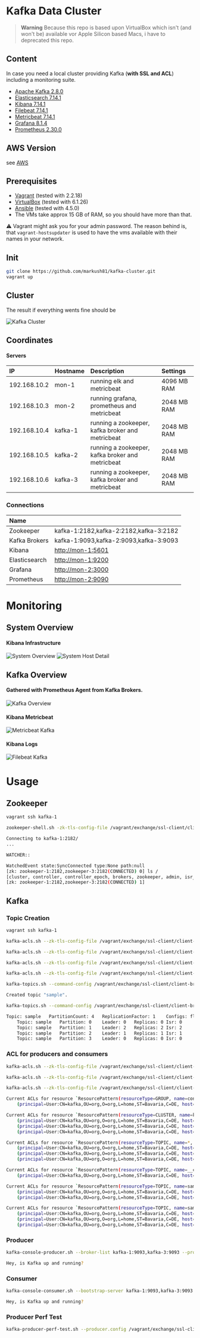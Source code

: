 # Kafka Data Cluster

> **Warning**
> Because this repo is based upon VirtualBox which isn't (and won't be) available vor Apple Silicon based Macs, i have to deprecated this repo.

## Content

In case you need a local cluster providing Kafka (**with SSL and ACL**) including a monitoring suite.

* [Apache Kafka 2.8.0](http://kafka.apache.org/28/documentation.html)
* [Elasticsearch 7.14.1](https://www.elastic.co/guide/en/elasticsearch/reference/7.14/index.html)
* [Kibana 7.14.1](https://www.elastic.co/guide/en/kibana/7.14/index.html)
* [Filebeat 7.14.1](https://www.elastic.co/guide/en/beats/filebeat/7.14/index.html)
* [Metricbeat 7.14.1](https://www.elastic.co/guide/en/beats/metricbeat/7.14/index.html)
* [Grafana 8.1.4](https://grafana.com)
* [Prometheus 2.30.0](https://prometheus.io)

## AWS Version

see [AWS](AWS.md)

## Prerequisites

* [Vagrant](https://www.vagrantup.com) (tested with 2.2.18)
* [VirtualBox](http://virtualbox.org) (tested with 6.1.26)
* [Ansible](http://docs.ansible.com/ansible/index.html) (tested with 4.5.0)
* The VMs take approx 15 GB of RAM, so you should have more than that.


:warning: Vagrant might ask you for your admin password. The reason behind is, that `vagrant-hostsupdater` is used to have the vms available with their names in your network.

## Init

```bash
git clone https://github.com/markush81/kafka-cluster.git
vagrant up
```

## Cluster

The result if everything wents fine should be

![Kafka Cluster](doc/kafka-cluster.png)


## Coordinates

#### Servers

| IP | Hostname | Description | Settings |
|:--- |:-- |:-- |:-- |
|192.168.10.2|mon-1|running elk and metricbeat | 4096 MB RAM |
|192.168.10.3|mon-2|running grafana, prometheus and metricbeat | 2048 MB RAM |
|192.168.10.4|kafka-1|running a zookeeper, kafka broker and metricbeat | 2048 MB RAM |
|192.168.10.5|kafka-2|running a zookeeper, kafka broker and metricbeat | 2048 MB RAM |
|192.168.10.6|kafka-3|running a zookeeper, kafka broker and metricbeat | 2048 MB RAM |


### Connections

| Name | |
|:-- |:-- |
|Zookeeper|kafka-1:2182,kafka-2:2182,kafka-3:2182|
|Kafka Brokers|kafka-1:9093,kafka-2:9093,kafka-3:9093|
|Kibana|[http://mon-1:5601](http://mon-1:5601)|
|Elasticsearch|[http://mon-1:9200](http://mon-1:9200)|
|Grafana|[http://mon-2:3000](http://mon-2:3000)|
|Prometheus|[http://mon-2:9090](http://mon-2:9090)|

# Monitoring

## System Overview

#### Kibana Infrastructure

![System Overview](doc/system.png)
![System Host Detail](doc/system_detail.png)


## Kafka Overview

#### Gathered with Prometheus Agent from Kafka Brokers.

![Kafka Overview](doc/kafka_overview.png)

#### Kibana Metricbeat

![Metricbeat Kafka](doc/metricbeat_kafka.png)

#### Kibana Logs

![Filebeat Kafka](doc/filbeat_kafka.png)

# Usage

## Zookeeper

```bash
vagrant ssh kafka-1

zookeeper-shell.sh -zk-tls-config-file /vagrant/exchange/ssl-client/client-zookeeper-ssl.properties kafka-1:2182/

Connecting to kafka-1:2182/
...

WATCHER::

WatchedEvent state:SyncConnected type:None path:null
[zk: zookeeper-1:2182,zookeeper-3:2182(CONNECTED) 0] ls /
[cluster, controller, controller_epoch, brokers, zookeeper, admin, isr_change_notification, consumers, config]
[zk: zookeeper-1:2182,zookeeper-3:2182(CONNECTED) 1]

```

## Kafka

### Topic Creation

```bash
vagrant ssh kafka-1

kafka-acls.sh --zk-tls-config-file /vagrant/exchange/ssl-client/client-zookeeper-ssl.properties --authorizer-properties zookeeper.connect=kafka-1:2182 --add --operation Create --cluster --allow-principal User:CN=kafka,OU=org,O=org,L=home,ST=Bavaria,C=DE

kafka-acls.sh --zk-tls-config-file /vagrant/exchange/ssl-client/client-zookeeper-ssl.properties --authorizer-properties zookeeper.connect=kafka-1:2182 --add --operation Create --topic '*' --allow-principal User:CN=kafka,OU=org,O=org,L=home,ST=Bavaria,C=DE

kafka-acls.sh --zk-tls-config-file /vagrant/exchange/ssl-client/client-zookeeper-ssl.properties --authorizer-properties zookeeper.connect=kafka-1:2182 --add --operation Describe --topic '*' --allow-principal User:CN=kafka,OU=org,O=org,L=home,ST=Bavaria,C=DE

kafka-acls.sh --zk-tls-config-file /vagrant/exchange/ssl-client/client-zookeeper-ssl.properties --authorizer-properties zookeeper.connect=kafka-1:2182 --add --operation DescribeConfigs --topic '*' --allow-principal User:CN=kafka,OU=org,O=org,L=home,ST=Bavaria,C=DE
```

```bash
kafka-topics.sh --command-config /vagrant/exchange/ssl-client/client-broker-ssl.properties --bootstrap-server kafka-1:9093 --create --replication-factor 1 --partitions 4 --topic sample

```

```bash
Created topic "sample".
```

```bash
kafka-topics.sh --command-config /vagrant/exchange/ssl-client/client-broker-ssl.properties --bootstrap-server kafka-1:9093 --topic sample --describe
```

```bash
Topic: sample	PartitionCount: 4	ReplicationFactor: 1	Configs: flush.ms=1000,segment.bytes=1073741824
	Topic: sample	Partition: 0	Leader: 0	Replicas: 0	Isr: 0
	Topic: sample	Partition: 1	Leader: 2	Replicas: 2	Isr: 2
	Topic: sample	Partition: 2	Leader: 1	Replicas: 1	Isr: 1
	Topic: sample	Partition: 3	Leader: 0	Replicas: 0	Isr: 0
```

### ACL for producers and consumers

```bash
kafka-acls.sh --zk-tls-config-file /vagrant/exchange/ssl-client/client-zookeeper-ssl.properties --authorizer-properties zookeeper.connect=kafka-1:2182 --add --producer --topic sample --allow-principal User:CN=kafka,OU=org,O=org,L=home,ST=Bavaria,C=DE

kafka-acls.sh --zk-tls-config-file /vagrant/exchange/ssl-client/client-zookeeper-ssl.properties --authorizer-properties zookeeper.connect=kafka-1:2182 --add --consumer --topic sample --allow-principal User:CN=kafka,OU=org,O=org,L=home,ST=Bavaria,C=DE  --group console --resource-pattern-type PREFIXED
```

```bash
kafka-acls.sh --zk-tls-config-file /vagrant/exchange/ssl-client/client-zookeeper-ssl.properties --authorizer-properties zookeeper.connect=kafka-1:2182 --list

```

```bash
Current ACLs for resource `ResourcePattern(resourceType=GROUP, name=console, patternType=PREFIXED)`:
 	(principal=User:CN=kafka,OU=org,O=org,L=home,ST=Bavaria,C=DE, host=*, operation=READ, permissionType=ALLOW)

Current ACLs for resource `ResourcePattern(resourceType=CLUSTER, name=kafka-cluster, patternType=LITERAL)`:
 	(principal=User:CN=kafka,OU=org,O=org,L=home,ST=Bavaria,C=DE, host=*, operation=CLUSTER_ACTION, permissionType=ALLOW)
	(principal=User:CN=kafka,OU=org,O=org,L=home,ST=Bavaria,C=DE, host=*, operation=DESCRIBE, permissionType=ALLOW)
	(principal=User:CN=kafka,OU=org,O=org,L=home,ST=Bavaria,C=DE, host=*, operation=CREATE, permissionType=ALLOW)

Current ACLs for resource `ResourcePattern(resourceType=TOPIC, name=*, patternType=LITERAL)`:
 	(principal=User:CN=kafka,OU=org,O=org,L=home,ST=Bavaria,C=DE, host=*, operation=CREATE, permissionType=ALLOW)
	(principal=User:CN=kafka,OU=org,O=org,L=home,ST=Bavaria,C=DE, host=*, operation=DESCRIBE, permissionType=ALLOW)
	(principal=User:CN=kafka,OU=org,O=org,L=home,ST=Bavaria,C=DE, host=*, operation=DESCRIBE_CONFIGS, permissionType=ALLOW)

Current ACLs for resource `ResourcePattern(resourceType=TOPIC, name=__consumer_offsets, patternType=LITERAL)`:
 	(principal=User:CN=kafka,OU=org,O=org,L=home,ST=Bavaria,C=DE, host=*, operation=DESCRIBE, permissionType=ALLOW)

Current ACLs for resource `ResourcePattern(resourceType=TOPIC, name=sample, patternType=PREFIXED)`:
 	(principal=User:CN=kafka,OU=org,O=org,L=home,ST=Bavaria,C=DE, host=*, operation=DESCRIBE, permissionType=ALLOW)
	(principal=User:CN=kafka,OU=org,O=org,L=home,ST=Bavaria,C=DE, host=*, operation=READ, permissionType=ALLOW)

Current ACLs for resource `ResourcePattern(resourceType=TOPIC, name=sample, patternType=LITERAL)`:
 	(principal=User:CN=kafka,OU=org,O=org,L=home,ST=Bavaria,C=DE, host=*, operation=WRITE, permissionType=ALLOW)
	(principal=User:CN=kafka,OU=org,O=org,L=home,ST=Bavaria,C=DE, host=*, operation=CREATE, permissionType=ALLOW)
	(principal=User:CN=kafka,OU=org,O=org,L=home,ST=Bavaria,C=DE, host=*, operation=DESCRIBE, permissionType=ALLOW)
```

### Producer

```bash
kafka-console-producer.sh --broker-list kafka-1:9093,kafka-3:9093 --producer.config /vagrant/exchange/ssl-client/client-broker-ssl.properties --topic sample

Hey, is Kafka up and running?
```

### Consumer

```bash
kafka-console-consumer.sh --bootstrap-server kafka-1:9093,kafka-3:9093 --consumer.config /vagrant/exchange/ssl-client/client-broker-ssl.properties  --group console-1 --topic sample --from-beginning

Hey, is Kafka up and running?
```

### Producer Perf Test

```bash
kafka-producer-perf-test.sh --producer.config /vagrant/exchange/ssl-client/client-broker-ssl.properties --producer-props bootstrap.servers="kafka-1:9093,kafka-2:9093,kafka-3:9093" --topic sample --num-records 2000 --throughput 100 --record-size 256

```

